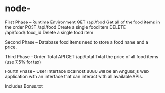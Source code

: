 # node-
First Phase – Runtime Environment
    GET 	/api/food 	Get all of the food items in the order
    POST 	/api/food 	Create a single food item
    DELETE 	/api/food/:food_id 	Delete a single food item
    
Second Phase – Database
    food items need to store a food name and a price.
    
Third Phase – Order Total API
    GET 	/api/total 	Total the price of all food items (use 7.5% for tax)
    
Fourth Phase – User Interface
    localhost:8080 will be an Angular.js web application with an interface that can interact with all available APIs.
    
Includes Bonus.txt
